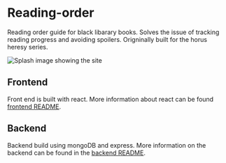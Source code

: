 # Reading-order
Reading order guide for black libarary books. Solves the issue of tracking reading progress and avoiding spoilers. Origninally built for the horus heresy series.

![Splash image showing the site](https://github.com/chakeson/Reading-order/blob/main/misc/splashImage.png?raw=true)


## Frontend
Front end is built with react. More information about react can be found [frontend README](reading-order/README.md).


## Backend
Backend build using mongoDB and express. More information on the backend can be found in the [backend README](backend/README.md).

